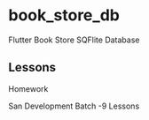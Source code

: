 # book_store_db

Flutter Book Store SQFlite Database

## Lessons

Homework

San Development Batch -9 Lessons

